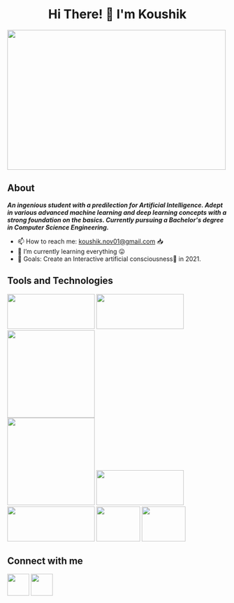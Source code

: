 <h1 align="center">Hi There! 👋 I'm Koushik</h1> 
<img target="_blank" src="https://i.pinimg.com/originals/66/83/3e/66833e07d6fb9eb5d724e47d0c814285.gif" width = 500 height = 320>

## About
 ***An ingenious student with a predilection for Artificial Intelligence. Adept in various advanced machine learning and deep learning concepts with a strong foundation on the basics. Currently pursuing a Bachelor's degree in Computer Science Engineering.*** 
 - 📫 How to reach me: koushik.nov01@gmail.com 📥
 - 🌱 I’m currently learning everything 😛
 - 🥅 Goals: Create an Interactive artificial consciousness🤖 in 2021. 
 
## Tools and Technologies
   
  [<img target="_blank" src="https://numpy.org/images/logos/numpy.svg" width=200 height=80>](https://numpy.org/)
  [<img target="_blank" src="https://matplotlib.org/_static/logo2_compressed.svg" width=200 height=80>](https://matplotlib.org/)
  [<img target="_blank" src="https://scikit-learn.org/stable/_static/scikit-learn-logo-small.png" width=200>](https://scikit-learn.org/stable/)  
  [<img target="_blank" src="https://keras.io/img/logo.png" width=200>](https://keras.io/)
  [<img target="_blank" src="https://www.gstatic.com/devrel-devsite/prod/vfae72444d3bdc8ae13b8cc5631b2eafccb5edbf6e3dc3e733b21af239a5c570e/tensorflow/images/lockup.svg" width=200 height=80>](https://www.tensorflow.org/) 
  [<img target="_blank" src="https://raw.githubusercontent.com/pytorch/pytorch/master/docs/source/_static/img/pytorch-logo-dark.png" width=200 height=80>](https://pytorch.org/) 
  [<img target="_blank" src="https://opencv.org/wp-content/uploads/2019/02/opencv-logo-1.png" width=100 height=80>](https://opencv.org/)
  [<img target="_blank" src="https://seeklogo.com/images/A/amazon-web-services-aws-logo-6C2E3DCD3E-seeklogo.com.png" width=100 height=80>](https://aws.amazon.com/)
  
## Connect with me
  [<img target="_blank" src="https://raw.githubusercontent.com/peterthehan/peterthehan/master/assets/linkedin.svg" width=50 height=50>](https://www.linkedin.com/in/koushik-sivarama-krishnan/)
  [<img target="_blank" src="https://www.flaticon.com/svg/static/icons/svg/174/174855.svg" width=50 height=50>](https://www.instagram.com/koushik_shiv/)
